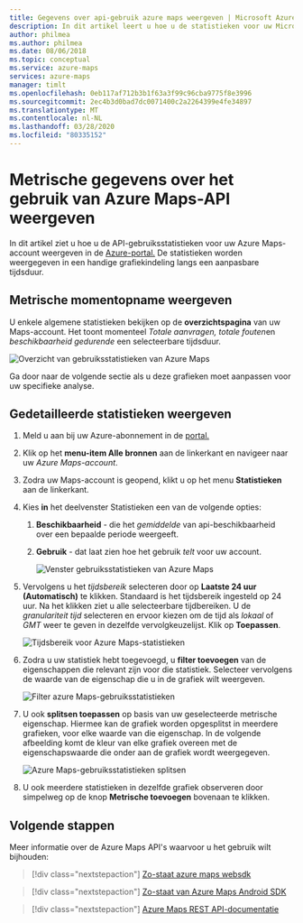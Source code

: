 ```yaml
---
title: Gegevens over api-gebruik azure maps weergeven | Microsoft Azure Maps
description: In dit artikel leert u hoe u de statistieken voor uw Microsoft Azure Maps API-aanroepen weergeven in de Azure-portal.
author: philmea
ms.author: philmea
ms.date: 08/06/2018
ms.topic: conceptual
ms.service: azure-maps
services: azure-maps
manager: timlt
ms.openlocfilehash: 0eb117af712b3b1f63a3f99c96cba9775f8e3996
ms.sourcegitcommit: 2ec4b3d0bad7dc0071400c2a2264399e4fe34897
ms.translationtype: MT
ms.contentlocale: nl-NL
ms.lasthandoff: 03/28/2020
ms.locfileid: "80335152"
---
```

# <a name="view-azure-maps-api-usage-metrics"></a>Metrische gegevens over het gebruik van Azure Maps-API weergeven

In dit artikel ziet u hoe u de API-gebruiksstatistieken voor uw Azure Maps-account weergeven in de [Azure-portal.](https://portal.azure.com) De statistieken worden weergegeven in een handige grafiekindeling langs een aanpasbare tijdsduur.

## <a name="view-metric-snapshot"></a>Metrische momentopname weergeven

U enkele algemene statistieken bekijken op de **overzichtspagina** van uw Maps-account. Het toont momenteel *Totale aanvragen,* *totale fouten*en *beschikbaarheid gedurende* een selecteerbare tijdsduur.

![Overzicht van gebruiksstatistieken van Azure Maps](media/how-to-view-api-usage/portal-overview.png)

Ga door naar de volgende sectie als u deze grafieken moet aanpassen voor uw specifieke analyse.

## <a name="view-detailed-metrics"></a>Gedetailleerde statistieken weergeven

1. Meld u aan bij uw Azure-abonnement in de [portal.](https://portal.azure.com)

2. Klik op het **menu-item Alle bronnen** aan de linkerkant en navigeer naar uw *Azure Maps-account*.

3. Zodra uw Maps-account is geopend, klikt u op het menu **Statistieken** aan de linkerkant.

4. Kies **in** het deelvenster Statistieken een van de volgende opties:

   1. **Beschikbaarheid** - die het *gemiddelde* van api-beschikbaarheid over een bepaalde periode weergeeft.
   2. **Gebruik** - dat laat zien hoe het gebruik *telt* voor uw account.

      ![Venster gebruiksstatistieken van Azure Maps](media/how-to-view-api-usage/portal-metrics.png)

5. Vervolgens u het *tijdsbereik* selecteren door op **Laatste 24 uur (Automatisch)** te klikken. Standaard is het tijdsbereik ingesteld op 24 uur. Na het klikken ziet u alle selecteerbare tijdbereiken. U de *granulariteit tijd* selecteren en ervoor kiezen om de tijd als *lokaal* of *GMT* weer te geven in dezelfde vervolgkeuzelijst. Klik op **Toepassen**.

    ![Tijdsbereik voor Azure Maps-statistieken](media/how-to-view-api-usage/time-range.png)

6. Zodra u uw statistiek hebt toegevoegd, u **filter toevoegen** van de eigenschappen die relevant zijn voor die statistiek. Selecteer vervolgens de waarde van de eigenschap die u in de grafiek wilt weergeven.

    ![Filter azure Maps-gebruiksstatistieken](media/how-to-view-api-usage/filter.png)

7. U ook **splitsen toepassen** op basis van uw geselecteerde metrische eigenschap. Hiermee kan de grafiek worden opgesplitst in meerdere grafieken, voor elke waarde van die eigenschap. In de volgende afbeelding komt de kleur van elke grafiek overeen met de eigenschapswaarde die onder aan de grafiek wordt weergegeven.

    ![Azure Maps-gebruiksstatistieken splitsen](media/how-to-view-api-usage/splitting.png)

8. U ook meerdere statistieken in dezelfde grafiek observeren door simpelweg op de knop **Metrische toevoegen** bovenaan te klikken.

## <a name="next-steps"></a>Volgende stappen

Meer informatie over de Azure Maps API's waarvoor u het gebruik wilt bijhouden:
> [!div class="nextstepaction"] 
> [Zo-staat azure maps websdk](how-to-use-map-control.md)

> [!div class="nextstepaction"] 
> [Zo-staat van Azure Maps Android SDK](how-to-use-android-map-control-library.md)

> [!div class="nextstepaction"]
> [Azure Maps REST API-documentatie](https://docs.microsoft.com/rest/api/maps)
